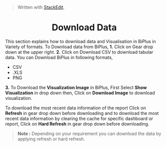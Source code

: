 


> Written with [StackEdit](https://stackedit.io/).

<center><h1>Download Data</h1></center>

This section explains how to download data and Visualisation in BiPlus in Variety of formats.
To Download data from BiPlus, 
**1.** Click on Gear drop down at the upper right. 
**2.** Click on Download CSV to download tabular data.
 You can Download BiPlus in following formats,
 - CSV
 - .XLS
-  PNG

**3.**  To Download the **Visualization Image** in BiPlus, First Select **Show Visualization** in drop down then, Click on **Download Image** to download visualization.

 To download the most recent data information of the report Click on **Refresh** in gear drop down before downloading and to download the most recent data information by clearing the cache for specific dashboard or report, Click on **Hard Refresh** in gear drop down before downloading. 

> **Note :** Depending on your requirement you can download the data by applying refresh or hard refresh.
<!--stackedit_data:
eyJoaXN0b3J5IjpbOTA5Njk1OTU3LDM0MDk4NDg4MywtNTQ5OD
AyNzcyLC0xOTg4MzczMzIxLC0xODU2MTIyODg2LC05ODg1Mjg2
OTksODg3Mjk5ODksNjUzMDQ0NTUzXX0=
-->